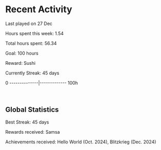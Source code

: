 # Recent Activity
Last played on 27 Dec  

Hours spent this week: 1.54  

Total hours spent: 56.34  

Goal: 100 hours  

Reward: Sushi  

Currently Streak: 45 days 

0 --------------|------------- 100h  
<br><br>

## Global Statistics
Best Streak: 45 days

Rewards received: Samsa

Achievements received: Hello World (Oct. 2024), Blitzkrieg (Dec. 2024)
